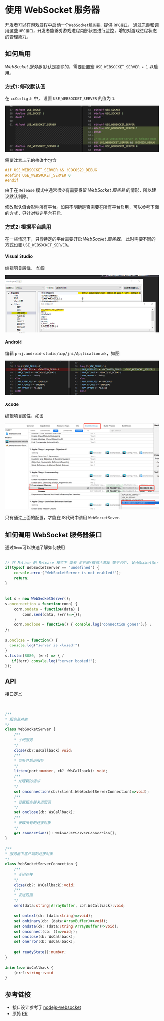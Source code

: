 # 使用 WebSocket 服务器

开发者可以在游戏进程中启动一个`WebSocket服务器`，提供 `RPC接口`。 通过完善和调用这些 `RPC接口`，开发者能够对游戏进程内部状态进行监控，增加对游戏进程状态的管理能力。 

## 如何启用

*WebSocket 服务器* 默认是剔除的，需要设置宏 `USE_WEBSOCKET_SERVER = 1` 以启用。

### 方式1: 修改默认值

在 `ccConfig.h` 中， 设置 `USE_WEBSOCKET_SERVER` 的值为 `1`.

![edit-ccconfig](./websocket-server/edit-ccConfig-h.png)

需要注意上示的修改中包含

```c++
#if USE_WEBSOCKET_SERVER && !COCOS2D_DEBUG
#define USE_WEBSOCKET_SERVER 0
#endif
``` 
由于在 `Release` 模式中通常很少有需要保留 *WebSocket 服务器* 的情形，所以建议默认剔除。

修改默认值会影响所有平台。如果不明确是否需要在所有平台启用，可以参考下面的方式，只针对特定平台开启。 

### 方式2: 根据平台启用

在一些情况下，只有特定的平台需要开启 *WebSocket 服务器*。 此时需要不同的方式设置 `USE_WEBSOCKET_SERVER`。

#### Visual Studio

编辑项目属性， 如图

![edit vs](./websocket-server/vs-add-macro.PNG)

#### Android

编辑 `proj.android-studio/app/jni/Application.mk`，如图

![edit-application-mk](./websocket-server/edit-application-mk2.png)

#### Xcode

编辑项目属性，如图

![edit-xcode](./websocket-server/edit-xcode-property.jpg)

只有通过上面的配置，才能在JS代码中调用 `WebSocketSever`. 


## 如何调用 WebSocket 服务器接口

通过`Demo`可以快速了解如何使用

```js

// 在 Native 的 Release 模式下 或者 浏览器/微信小游戏 等平台中， WebSocketServer 没有定义
if(typeof WebSocketServer == "undefined") {
    console.error("WebSocketServer is not enabled!");
    return;
}


let s = new WebSocketServer();
s.onconnection = function(conn) {
    conn.ondata = function(data) {
        conn.send(data, (err)=>{});
    }
    conn.onclose = function() { console.log("connection gone!");} ;
};

s.onclose = function() {
  console.log("server is closed!")
}
s.listen(8080, (err) => {./
   if(!err) console.log("server booted!");
});
```


## API

接口定义

```typescript


/**
* 服务器对象
*/
class WebSocketServer {
    /**
    * 关闭服务
    */
    close(cb?:WsCallback):void;
    /**
    * 监听并启动服务
    */
    listen(port:number, cb? :WsCallback): void;
    /**
    * 处理新的请求
    */
    set onconnection(cb:(client:WebSocketServerConnection)=>void);
    /**
    * 设置服务器关闭回调
    */
    set onclose(cb: WsCallback);
    /**
    * 获取所有的连接对象
    */
    get connections(): WebSocketServerConnection[];
}

/**
* 服务器中客户端的连接对象
*/
class WebSocketServerConnection {
    /**
    * 关闭连接
    */
    close(cb?: WsCallback):void;
    /**
    * 发送数据
    */
    send(data:string|ArrayBuffer, cb?:WsCallback):void;

    set ontext(cb: (data:string)=>void);
    set onbinary(cb: (data:ArrayBuffer)=>void);
    set ondata(cb: (data:string|ArrayBuffer)=>void);
    set onconnect(cb: ()=>void;);
    set onclose(cb: WsCallback);
    set onerror(cb: WsCallback);

    get readyState():number;
}

interface WsCallback {
    (err?:string):void
} 

```


## 参考链接

- 接口设计参考了 [nodejs-websocket](https://www.npmjs.com/package/nodejs-websocket#server)
- 原始 [PR](https://github.com/cocos-creator/cocos2d-x-lite/pull/1921)

